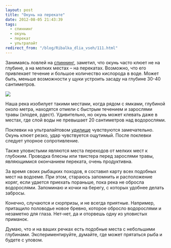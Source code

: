 ```yaml
---
layout: post
title: "Окунь на перекате"
date: 2012-08-05 21:43:39
tags:
  - спиннинг
  - окунь
  - перекат
  - ультралайт
redirect_from: "/blog/Ribalka_dlia_vseh/111.html"
---
```

Занимаясь ловлей на [спиннинг][1], заметил, что окунь часто клюет
не на глубине, а на мелких местах – на перекатах. Возможно, что его
привлекает течение и большое количество кислорода в воде. Может быть,
меньше возможности у щуки устроить засаду на глубине 30-40 сантиметров.

![](http://fishingguru.ru/uploads/images/00/00/01/2012/08/05/d1de07.jpg)

Наша река изобилует такими местами, когда рядом с ямками, глубиной около
метра, находятся отмели с быстрым течением и зарослями травы (элодея,
рдест). Удивительно, но окунь может клевать даже в местах, где слой воды
не превышает 20 сантиметров над водорослями.

Поклевки на ультралайтовом [удилище][2] чувствуются замечательно.
Окунь клюет резко, удар чувствуется ощутимый. После поклевки
следует упорное сопротивление.

Также уловистыми являются места переходов от мелких мест к глубоким.
Проводка блесны или твистера перед зарослями травы, являющимися
окончанием переката, очень продуктивна.

За время своих рыбацких походов, я составил карту всех подобных мест на
водоеме. При этом, стараюсь запомнить и расположение коряг, если удается
приехать пораньше, пока река не обросла водорослями. Запоминаю и кочки
на берегу, с которых удобнее делать забросы.

Конечно, случаются и сюрпризы, и не всегда приятные. Например, притащило
половодье новое бревно, которое обросло водорослями и незаметно для
глаза. Нет-нет, да и оторвешь одну из уловистых приманок.

Думаю, что и на ваших речках есть подобные места с небольшими глубинами.
Экспериментируйте, думайте, где может прятаться рыба и будете с уловом.

[1]: /blog/Ribalka_dlia_vseh/19.html
[2]: /blog/Ribalka_dlia_vseh/73.html
